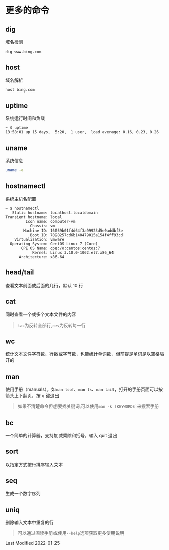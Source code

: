 # 更多的命令

## dig

域名检测

```bash
dig www.bing.com
```

## host

域名解析

```bash
host bing.com
```

## uptime

系统运行时间和负载

```
~ $ uptime
13:58:01 up 15 days,  5:20,  1 user,  load average: 0.16, 0.23, 0.26
```

## uname

系统信息

```bash
uname -a
```

## hostnamectl

系统主机名配置

```
~ $ hostnamectl
   Static hostname: localhost.localdomain
Transient hostname: local
         Icon name: computer-vm
           Chassis: vm
        Machine ID: 16059b01f4d64f3a99923d5e0addbf3e
           Boot ID: 7098257cd6b140479015a154f4ff93cd
    Virtualization: vmware
  Operating System: CentOS Linux 7 (Core)
       CPE OS Name: cpe:/o:centos:centos:7
            Kernel: Linux 3.10.0-1062.el7.x86_64
      Architecture: x86-64
```

## head/tail

查看文本前面或后面的几行，默认 10 行

## cat

同时查看一个或多个文本文件的内容

>`tac`为反转全部行,`rev`为反转每一行

## wc

统计文本文件字符数、行数或字节数，也能统计单词数，但前提是单词是以空格隔开的

## man

使用手册（manuals），如`man lsof`、`man ls`、`man tail`，打开的手册页面可以按箭头上下翻页，按 q 键退出

>如果不清楚命令但想要找关键词,可以使用`man -k [KEYWORDS]`来搜索手册

## bc

一个简单的计算器，支持加减乘除和括号，输入 quit 退出

## sort

以指定方式按行排序输入文本

## seq

生成一个数字序列

## uniq

删除输入文本中重复的行

>可以通过阅读手册或使用`--help`选项获取更多使用说明

Last Modified 2022-01-25
